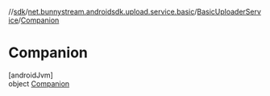 //[sdk](../../../../index.md)/[net.bunnystream.androidsdk.upload.service.basic](../../index.md)/[BasicUploaderService](../index.md)/[Companion](index.md)

# Companion

[androidJvm]\
object [Companion](index.md)
